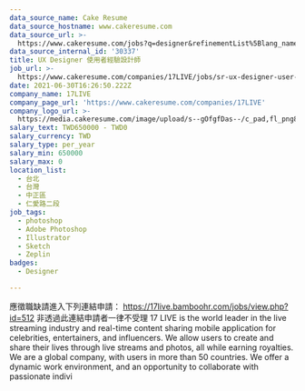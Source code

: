 ```yaml
---
data_source_name: Cake Resume
data_source_hostname: www.cakeresume.com
data_source_url: >-
  https://www.cakeresume.com/jobs?q=designer&refinementList%5Blang_name%5D%5B0%5D=English&refinementList%5Bsalary_type%5D=per_year
data_source_internal_id: '30337'
title: UX Designer 使用者經驗設計師
job_url: >-
  https://www.cakeresume.com/companies/17LIVE/jobs/sr-ux-designer-user-experience-designer
date: 2021-06-30T16:26:50.222Z
company_name: 17LIVE
company_page_url: 'https://www.cakeresume.com/companies/17LIVE'
company_logo_url: >-
  https://media.cakeresume.com/image/upload/s--gOfgfDas--/c_pad,fl_png8,h_200,w_200/v1631242029/bepr2auigdsmabtbodig.png
salary_text: TWD650000 - TWD0
salary_currency: TWD
salary_type: per_year
salary_min: 650000
salary_max: 0
location_list:
  - 台北
  - 台灣
  - 中正區
  - 仁愛路二段
job_tags:
  - photoshop
  - Adobe Photoshop
  - Illustrator
  - Sketch
  - Zeplin
badges:
  - Designer

---
```


應徵職缺請進入下列連結申請： https://17live.bamboohr.com/jobs/view.php?id=512 非透過此連結申請者一律不受理 17 LIVE is the world leader in the live streaming industry and real-time content sharing mobile application for celebrities, entertainers, and influencers. We allow users to create and share their lives through live streams and photos, all while earning royalties. We are a global company, with users in more than 50 countries. We offer a dynamic work environment, and an opportunity to collaborate with passionate indivi
